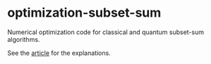 # optimization-subset-sum
Numerical optimization code for classical and quantum subset-sum algorithms.

See the [article](https://eprint.iacr.org/2020/168) for the explanations.
